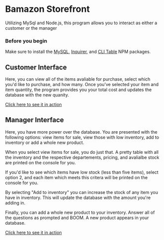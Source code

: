 <h1>Bamazon Storefront</h1>

<p>Utilizing MySql and Node.js, this program allows you to interact as either a customer or the manager</p>

<h3>Before you begin</h3>
<p>Make sure to install the <a href="https://www.npmjs.com/package/mysql">MySQL</a>, <a href="https://www.npmjs.com/package/inquirer">Inquirer</a>, and <a href="https://www.npmjs.com/package/cli-table">CLI Table</a> NPM packages.

<h2>Customer Interface</h2>
<p>Here, you can view all of the items avaliable for purchase, select which you'd like to purchase, and how many. Once you've selected your item and item quantity, the program provides you your total cost and updates the database with the new quanity.</p>
<a href="https://drive.google.com/open?id=1dtW83aF8ka8XMGxZMs-aK2CgbcxVRNjt" target="_blank">Click here to see it in action</a>


<h2>Manager Interface</h2>
<p>Here, you have more power over the database. You are presented with the following options: view items for sale, view those with low inventory, add to inventory or add a whole new product.</p>
<p>When you select view items for sale, you do just that. A pretty table with all the inventory and the respective departements, pricing, and avalialbe stock are printed on the console for you.</p>
<p>If you'd like to see which items have low stock (less than five items), select option 2, and each item which meets this critera will be printed on the console for you.</p>
<p>By selecting "Add to inventory" you can increase the stock of any item you have in inventory. This will update the database with the amount you're adding in.</p>
<p>Finally, you can add a whole new product to your inventory. Answer all of the questions as prompted and BOOM. A new product appears in your database.</p>
<a href="https://drive.google.com/open?id=1HSCayLbvp4XMRiO1ql6xG_vrrWxrDS2J" target="_blank">Click here to see it in action</a>
